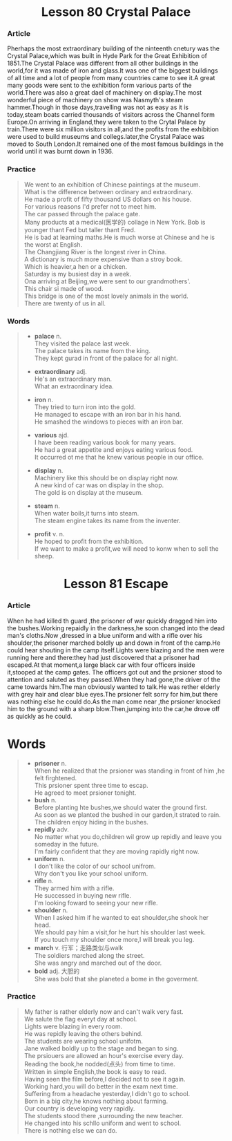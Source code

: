 <h1 style="text-align:center">Lesson 80  Crystal Palace</h1>  

### Article 

Pherhaps the most extraordinary building of the ninteenth cnetury was the Crystal Palace,which was built in Hyde Park for the Great Exhibition of 1851.The Crystal Palace was different from all other buildings in the world,for it was made of iron and glass.It was one of the biggest buildings of all time and a lot of people from many countries came to see it.A great many goods were sent to the exhibition form various parts of the world.There was also a great dael of machinery on display.The most wonderful piece of machinery on show was Nasmyth's steam hammer.Though in those days,travelling was not as easy as it is today,steam boats carried thousands of visitors across the Channel form Europe.On arriving in England,they were taken to the Crytal Palace by train.There were six million visitors in all,and the profits from the exhibition were used to build museums and collegs.later,the Crystal Palace was moved to South London.It remained one of the most famous buildings in the world until it was burnt down in 1936.  

### Practice  

>We went to an exhibition of Chinese paintings at the museum.  
>What is the difference between ordinary and extraordinary.  
>He made a profit of fifty thousand US  dollars on his house.  
>For various reasons I'd prefer not to meet him.  
>The car passed through the palace gate.  
>Many products at a medical(医学的) collage in New York.
>Bob is younger thant Fed but taller thant Fred.  
>He is bad at learning maths.He is much worse at Chinese and he is the worst at English.  
>The Changjiang River is the longest river in China.  
>A dictionary is much more expensive than a stroy book.  
Which is heavier,a hen or a chicken.  
Saturday is my busiest day in a week.  
Ona arriving at Beijing,we were sent to our grandmothers'.  
This chair si made of wood.  
This bridge is one of the most lovely animals in the world.  
There are twenty of us in all.

### Words  
> - **palace** n.  
> They visited the palace last week.  
> The palace takes its name from the king.  
> They kept gurad in front of the palace for all night.  
> - **extraordinary** adj.  
> He's an extraordinary man.  
> What an extraordinary idea.  
>
> - **iron** n.  
> They tried to turn iron into the gold.  
> He managed to escape with an iron bar in his hand.  
> He smashed the windows to pieces with an iron bar.  
> - **various** ajd.  
> I have been reading various book for many years.  
> He had a great appetite and enjoys eating various food.  
> It occurred ot me that he knew various people in our office.  
> - **display** n.  
> Machinery like this should be on display right now.  
> A new kind of car was on display in the shop.  
> The gold is on display at the museum.  
> - **steam** n.  
> When water boils,it turns into steam.  
> The steam engine takes its name from the inventer.  
> - **profit** v. n.  
> He hoped to profit from the exhibition.  
> If we want to make a profit,we will need to konw when to sell the sheep.

<h1 style="text-align:center">Lesson 81 Escape</h1>  

### Article 
When he had killed th guard ,the prisoner of war quickly dragged him into the bushes.Working repaidly in the darkness,he soon changed into the dead man's cloths.Now ,dressed in a blue uniform and with a rifle over his shoulder,the prisoner marched boldly up and down in front of the camp.He could hear shouting in the camp itself.Lights were blazing and the men were running here and there:they had just discovered that a prisoner had escaped.At that moment,a large black car with four officers inside it,stooped at the camp gates. The officers got out and the prsioner stood to attention and saluted as they passed.When they had gone,the driver of the came towards him.The man obviously wanted to talk.He was rether elderly with grey hair and clear blue eyes.The prsioner felt sorry for him,but there was nothing else he could do.As the man come near ,the prsioner knocked him to the ground with a sharp blow.Then,jumping into the car,he drove off as quickly as he could.  

# Words  
> - **prisoner** n.  
> When he realized that the prsioner was standing in front of him ,he felt firghtened.  
> This prsioner spent three time to escap.  
> He agreed to meet prsioner tonight.  
> - **bush** n.  
> Before planting hte bushes,we should water the ground first.  
> As soon as we planted the bushed in our garden,it strated to rain.  
> The children enjoy hiding in the bushes.  
>  - **repidly** adv.  
> No matter what you do,children wil grow up repidly and leave you someday in the future.  
> I'm fairly confident that they are moving rapidly right now.  
> - **uniform** n.  
> I don't like the color of our school unifrom.  
> Why don't you like your school uniform.  
>  - **rifle** n.  
> They armed him with a rifle.  
> He successed in buying  new rifle.  
> I'm looking foward to seeing your new rifle.  
> - **shoulder** n.  
> When I asked him if he wanted to eat shoulder,she shook her head.  
> We should pay him a visit,for he hurt his shoulder last week.  
> If you touch my shoulder once more,I will break you leg.  
> - **march** v.  行军；走路类似与walk  
> The soldiers marched along the street.  
> She was angry and marched out of the door.  
> - **bold** adj. 大胆的  
> She was bold that she planeted a bome in the goverment.  

### Practice  

>My father is rather elderly now and can't walk very fast.  
We salute the flag everyt day at school.  
Lights were blazing in every room.  
He was repidly leaving the others behind.  
The students are wearing school unifotm.  
Jane walked boldly up to the stage and began to sing.  
The prsiouers are allowed an hour's exercise every day.  
Reading the book,he nodded(点头) from time to time.  
Written in simple English,the book is easy to read.  
Having seen the film before,I decided not to see it again.  
Working hard,you will do better in the exam next time.  
Suffering from a headache yesterday,I didn't go to school.  
Born in a big city,he knows nothing about farming.  
Our country is developing very rapidly.  
The students stood there ,surrounding the new teacher.  
He changed into his schllo uniform and went to school.  
There is nothing else we can do.
